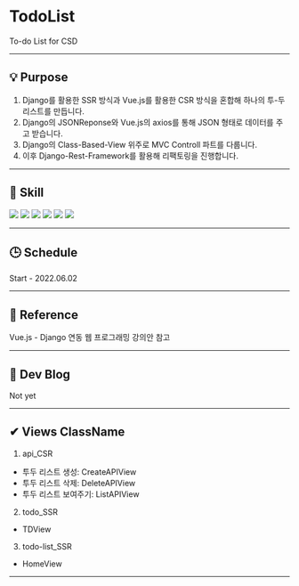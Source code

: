 # TodoList
To-do List for CSD

<hr>

## 💡 Purpose
1. Django를 활용한 SSR 방식과 Vue.js를 활용한 CSR 방식을 혼합해 하나의 투-두 리스트를 만듭니다.
2. Django의 JSONReponse와 Vue.js의 axios를 통해 JSON 형태로 데이터를 주고 받습니다.
3. Django의 Class-Based-View 위주로 MVC Controll 파트를 다룹니다.
4. 이후 Django-Rest-Framework를 활용해 리팩토링을 진행합니다.

<hr>

## 🔨 Skill
<img src="https://img.shields.io/badge/Django-092E20?style=flat&logo=Django&logoColor=white"/> <img src="https://img.shields.io/badge/Vue.js-4FC08D?style=flat&logo=Vue.js&logoColor=white"/> <img src="https://img.shields.io/badge/HTML-E34F26?style=flat&logo=HTML5&logoColor=white"/> <img src="https://img.shields.io/badge/CSS-1572B6?style=flat&logo=CSS3&logoColor=white"/> <img src="https://img.shields.io/badge/Bootstrap-7952B3?style=flat&logo=Bootstrap&logoColor=white"/> <img src="https://img.shields.io/badge/SQLite-003B57?style=flat&logo=SQLite&logoColor=white"/>

<hr>

## 🕒 Schedule
Start - 2022.06.02

<hr>

## 📙 Reference
Vue.js - Django 연동 웹 프로그래밍 강의안 참고

<hr>

## 📃 Dev Blog
Not yet

<hr>

## ✔ Views ClassName
1. api_CSR
- 투두 리스트 생성: CreateAPIView
- 투두 리스트 삭제: DeleteAPIView
- 투두 리스트 보여주기: ListAPIView
2. todo_SSR
- TDView
3. todo-list_SSR
- HomeView

<hr>
